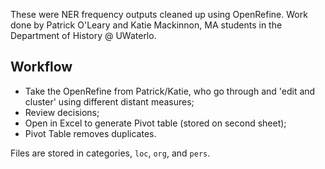 These were NER frequency outputs cleaned up using OpenRefine. Work done by Patrick O'Leary and Katie Mackinnon, MA students in the Department of History @ UWaterlo.

## Workflow

- Take the OpenRefine from Patrick/Katie, who go through and 'edit and cluster' using different distant measures;
- Review decisions;
- Open in Excel to generate Pivot table (stored on second sheet); 
- Pivot Table removes duplicates.

Files are stored in categories, `loc`, `org`, and `pers`.
